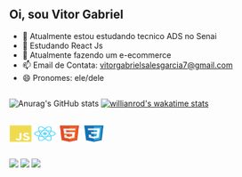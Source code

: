 ## Oi, sou Vitor Gabriel

- 🔭 Atualmente estou estudando tecnico ADS no Senai
- 🌱 Estudando React Js
- 🎃 Atualmente fazendo um e-ecommerce
- 📫 Email de Contata: vitorgabrielsalesgarcia7@gmail.com
- 😄 Pronomes: ele/dele

##
![Anurag's GitHub stats](https://github-readme-stats.vercel.app/api?username=VitorRekobe&show_icons=true&theme=radical)
[![willianrod's wakatime stats](https://github-readme-stats.vercel.app/api/wakatime?username=VitorRekobe)](https://github.com/anuraghazra/github-readme-stats)

<div style="display: inline_block"><br>
  <img align="center" alt="Vitor-Js" height="30" width="40" src="https://raw.githubusercontent.com/devicons/devicon/master/icons/javascript/javascript-plain.svg">
  <img align="center" alt="Vitor-React" height="30" width="40" src="https://raw.githubusercontent.com/devicons/devicon/master/icons/react/react-original.svg">
  <img align="center" alt="Vitor-HTML" height="30" width="40" src="https://raw.githubusercontent.com/devicons/devicon/master/icons/html5/html5-original.svg">
  <img align="center" alt="Vitor-CSS" height="30" width="40" src="https://raw.githubusercontent.com/devicons/devicon/master/icons/css3/css3-original.svg">
</div>
  
  ##
 
<div> 
  <a href="https://www.instagram.com/vitor_rekobe/" target="_blank"><img src="https://img.shields.io/badge/-Instagram-%23E4405F?style=for-the-badge&logo=instagram&logoColor=white" target="_blank"></a>
  <a href = "mailto:vitorgabrielsalesgarcia7@gmail.com"><img src="https://img.shields.io/badge/-Gmail-%23333?style=for-the-badge&logo=gmail&logoColor=white" target="_blank"></a>
  <a href="https://www.linkedin.com/in/vitor-gabriel-s-garcia-4578b6222/" target="_blank"><img src="https://img.shields.io/badge/-LinkedIn-%230077B5?style=for-the-badge&logo=linkedin&logoColor=white" target="_blank"></a> 
</div>
